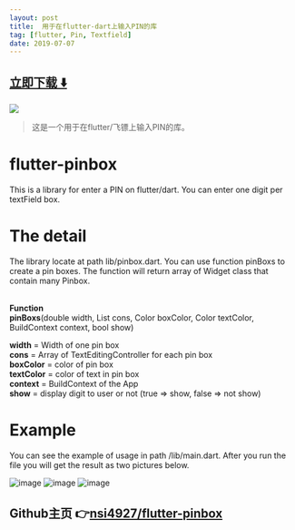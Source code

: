 ```yaml
---
layout: post
title:  用于在flutter-dart上输入PIN的库
tag: [flutter, Pin, Textfield]
date: 2019-07-07
---
```


 


## [立即下载 ️⬇️ ](https://codeload.github.com/nsi4927/flutter-pinbox/zip/master) 


 
![](https://flutterawesome.com/content/images/2019/05/flutter-pinbox.jpg)
 
>
> 这是一个用于在flutter/飞镖上输入PIN的库。
>

 
# flutter-pinbox
This is a library for enter a PIN on flutter/dart. You can enter one digit per textField box.

# The detail
The library locate at path lib/pinbox.dart.
You can use function pinBoxs to create a pin boxes. 
The function will return array of Widget class that contain many Pinbox.
<br/><br/>

<b>Function</b><br/>
<b>pinBoxs</b>(double width, List<TextEditingController> cons,
    Color boxColor, Color textColor, BuildContext context, bool show)
    
<b>width</b> = Width of one pin box<br/>
<b>cons</b> = Array of TextEditingController for each pin box<br/>
<b>boxColor</b> = color of pin box<br/>
<b>textColor</b> = color of text in pin box<br/>
<b>context</b> = BuildContext of the App<br/>
<b>show</b> = display digit to user or not (true => show, false => not show)


# Example
You can see the example of usage in path /lib/main.dart.
After you run the file you will get the result as two pictures below.


![image](https://github.com/nsi4927/flutter-pinbox/blob/master/imgs/PinBoxDemo1.png?raw=true)
![image](https://github.com/nsi4927/flutter-pinbox/blob/master/imgs/PinBoxDemo2.png?raw=true)
![image](https://github.com/nsi4927/flutter-pinbox/blob/master/imgs/PinBoxDemo3.png?raw=true)

## Github主页 👉[nsi4927/flutter-pinbox](http://github.com/nsi4927/flutter-pinbox)